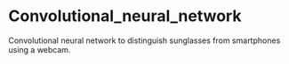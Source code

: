 # Convolutional_neural_network
Convolutional neural network to distinguish sunglasses from smartphones using a webcam.
